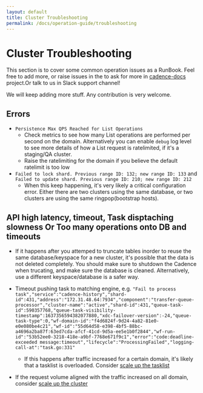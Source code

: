 ```yaml
---
layout: default
title: Cluster Troubleshooting
permalink: /docs/operation-guide/troubleshooting
---
```

# Cluster Troubleshooting

This section is to cover some common operation issues as a RunBook. Feel free to add more, or raise issues in the to ask for more in [cadence-docs](https://github.com/uber/cadence-docs/issues) project.Or talk to us in Slack support channel!

We will keep adding more stuff. Any contribution is very welcome.

## Errors
* `Persistence Max QPS Reached for List Operations`
  * Check metrics to see how many List operations are performed per second on the domain. Alternatively you can enable `debug` log level to see more details of how a List request is ratelimited, if it's a staging/QA cluster.
  * Raise the ratelimiting for the domain if you believe the default ratelimit is too low
* `Failed to lock shard. Previous range ID: 132; new range ID: 133` and `Failed to update shard. Previous range ID: 210; new range ID: 212`
  * When this keep happening, it's very likely a critical configuration error. Either there are two clusters using the same database, or two clusters are using the same ringpop(bootstrap hosts). 

## API high latency, timeout, Task disptaching slowness Or Too many operations onto DB and timeouts
* If it happens after you attemped to truncate tables inorder to reuse the same database/keyspace for a new cluster, it's possible that the data is not deleted completely. You should make sure to shutdown the Cadence when trucating, and make sure the database is cleaned. Alternatively, use a different keyspace/database is a safer way. 

* Timeout pushing task to matching engine, e.g. `"Fail to process task","service":"cadence-history","shard-id":431,"address":"172.31.48.64:7934","component":"transfer-queue-processor","cluster-name":"active","shard-id":431,"queue-task-id":590357768,"queue-task-visibility-timestamp":1637356594382077880,"xdc-failover-version":-24,"queue-task-type":0,"wf-domain-id":"f4d6824f-9d24-4a82-81e0-e0e080be4c21","wf-id":"55d64d58-e398-4bf5-88bc-a4696a2ba87f:63ed7cda-afcf-41cd-9d5a-ee5e1b0f2844","wf-run-id":"53b52ee0-3218-418e-a9bf-7768e671f9c1","error":"code:deadline-exceeded message:timeout","lifecycle":"ProcessingFailed","logging-call-at":"task.go:331"`
  * If this happens after traffic increased for a certain domain, it's likely that a tasklist is overloaded. Consider [scale up the tasklist](/docs/operation-guide/maintain/#scale-up-a-tasklist-using-scalable-tasklist-feature) 

* If the request volume aligned with the traffic increased on all domain, consider [scale up the cluster](/docs/operation-guide/maintain/#scale-up-down-cluster) 
